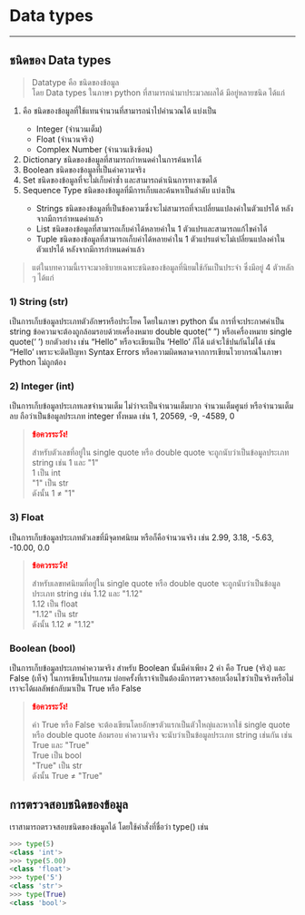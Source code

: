 # Data types

---

## ชนิดของ Data types

> Datatype คือ ชนิดของข้อมูล<br>
>โดย Data types ในภาษา python ที่สามารถนำมาประมวลผลได้ มีอยู่หลายชนิด ได้แก่

<ol>
<li>คือ ชนิดของข้อมูลที่ใช้แทนจำนวนที่สามารถนำไปคำนวณได้ แบ่งเป็น</li>
 <ul>
  <li>Integer (จำนวนเต็ม)</li>
  <li>Float (จำนวนจริง)</li>
  <li>Complex Number (จำนวนเชิงซ้อน)</li>
 </ul>
<li>Dictionary ชนิดของข้อมูลที่สามารถกำหนดค่าในการค้นหาได้</li>
<li>Boolean ชนิดของข้อมูลที่เป็นค่าความจริง</li>
<li>Set ชนิดของข้อมูลที่จะไม่เก็บค่าซ้ำ และสามารถดำเนินการทางเซตได้</li>
<li>Sequence Type ชนิดของข้อมูลที่มีการเก็บและค้นหาเป็นลำดับ แบ่งเป็น</li>
 <ul>
  <li>Strings ชนิดของข้อมูลที่เป็นข้อความซึ่งจะไม่สามารถที่จะเปลี่ยนแปลงค่าในตัวแปรได้ หลังจากมีการกำหนดค่าแล้ว</li>
  <li>List ชนิดของข้อมูลที่สามารถเก็บค่าได้หลายค่าใน 1 ตัวแปรและสามารถแก้ไขค่าได้</li>
  <li>Tuple ชนิดของข้อมูลที่สามารถเก็บค่าได้หลายค่าใน 1 ตัวแปรแต่จะไม่เปลี่ยนแปลงค่าในตัวแปรได้ หลังจากมีการกำหนดค่าแล้ว</li>
 </ul>
</ol>

> แต่ในบทความนี้เราจะมาอธิบายเฉพาะชนิดของข้อมูลที่นิยมใช้กันเป็นประจำ ซึ่งมีอยู่ 4 ตัวหลัก ๆ ได้แก่

### 1) String (str)
  เป็นการเก็บข้อมูลประเภทตัวอักษรหรือประโยค โดยในภาษา python นั้น การที่จะประกาศค่าเป็น string ข้อความจะต้องถูกล้อมรอบด้วยเครื่องหมาย double quote(“ ”) หรือเครื่องหมาย single quote(‘ ’) ยกตัวอย่าง เช่น “Hello” หรือจะเขียนเป็น ‘Hello’ ก็ได้ แต่จะใช้ปนกันไม่ได้ เช่น “Hello’ เพราะจะติดปัญหา Syntax Errors หรือความผิดพลาดจากการเขียนไวยากรณ์ในภาษา Python ไม่ถูกต้อง<br>
### 2) Integer (int)
  เป็นการเก็บข้อมูลประเภทเลขจำนวนเต็ม ไม่ว่าจะเป็นจำนวนเต็มบวก จำนวนเต็มศูนย์ หรือจำนวนเต็มลบ ถือว่าเป็นข้อมูลประเภท integer ทั้งหมด เช่น 1, 20569, -9, -4589, 0
> <span style="color: red"><strong>ข้อควรระวัง!</strong></span>
> 
> สำหรับตัวเลขที่อยู่ใน single quote หรือ double quote จะถูกนับว่าเป็นข้อมูลประเภท string เช่น 1 และ "1"<br>
>   1 เป็น int<br>
>   "1" เป็น str<br>
> ดังนั้น   1 ≠ "1"
### 3) Float
  เป็นการเก็บข้อมูลประเภทตัวเลขที่มีจุดทศนิยม หรือก็คือจำนวนจริง เช่น 2.99, 3.18, -5.63, -10.00, 0.0
> <span style="color: red"><strong>ข้อควรระวัง!</strong></span>
> 
> สำหรับเลขทศนิยมที่อยู่ใน single quote หรือ double quote จะถูกนับว่าเป็นข้อมูลประเภท string เช่น 1.12 และ "1.12"<br>
>   1.12 เป็น float<br>
>   "1.12" เป็น str<br>
> ดังนั้น   1.12 ≠ "1.12"
### Boolean (bool)
  เป็นการเก็บข้อมูลประเภทค่าความจริง สำหรับ Boolean นั้นมีค่าเพียง 2 ค่า คือ True (จริง) และ False (เท็จ) ในการเขียนโปรแกรม บ่อยครั้งที่เราจำเป็นต้องมีการตรวจสอบเงื่อนไขว่าเป็นจริงหรือไม่<br>
  เราจะได้ผลลัพธ์กลับมาเป็น True หรือ False
> <span style="color: red"><strong>ข้อควรระวัง!</strong></span>
> 
>  ค่า True หรือ False จะต้องเขียนโดยอักษรตัวแรกเป็นตัวใหญ่และหากใช้ single quote หรือ double quote ล้อมรอบ ค่าความจริง จะนับว่าเป็นข้อมูลประเภท string เช่นกัน เช่น True และ "True"<br>
>   True เป็น bool<br>
>   "True" เป็น str<br>
> ดังนั้น   True ≠ "True"

## การตรวจสอบชนิดของข้อมูล
เราสามารถตรวจสอบชนิดของข้อมูลได้ โดยใช้คำสั่งที่ชื่อว่า type() เช่น 
```python
>>> type(5)
<class 'int'>
>>> type(5.00)
<class 'float'>
>>> type('5')
<class 'str'>
>>> type(True)
<class 'bool'>
```
 
